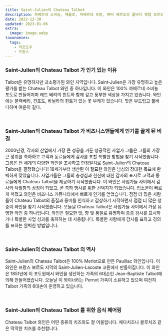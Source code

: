```yaml
---
title: Saint-Julien의 Chateau Talbot
description: 까베르네 소비뇽, 메를로, 까베르네 프랑, 쁘띠 베르도의 풀바디 복합 보르도 블렌드는 잘 익은 블랙베리와 카시스 향과 담배와 삼나무의 힌트가 어우러져 흥미진진하고 기억에 남을 와인 경험을 선사합니다.
date: 2022-12-30
updated: 2023-01-06
extra:
  image: image.webp
taxonomies:
  tags: 
    - 적포도주
    - 프랑스
---
```



### Saint-Julien의 Chateau Talbot 가 인기 있는 이유

Talbot은 유명하지만 과소평가된 와인 지역입니다. Saint-Julien은 가장 유명하고 높은 평가를 받는 Chateau Talbot 와인 중 하나입니다. 이 와인은 100% 까베르네 소비뇽 포도로 만들어지며 레드 베리의 힌트와 함께 깊고 풍부한 색상을 가지고 있습니다. 와인에는 블랙베리, 건포도, 바닐라의 힌트가 있는 꽃 부케가 있습니다. 맛은 부드럽고 풀바디하며 여운이 길다.

&nbsp;  

### Saint-Julien의 Chateau Talbot 가 비즈니스맨들에게 인기를 끌게 된 비결

2000년경, 각자의 산업에서 가장 큰 성공을 거둔 성공적인 사업가 그룹은 그들의 가장 큰 성취를 축하하고 고객과 동료들에게 감사를 표할 특별한 방법을 찾기 시작했습니다. 그룹은 전 세계의 다양한 와인을 조사하고 만장일치로 Saint-Julien의 Chateau Talbot을 결정했습니다! 18세기부터 생산된 이 절묘한 와인은 남성의 장대한 목표에 완벽하게 맞았습니다. 사업가들은 그들의 충성심과 헌신에 대한 감사의 표시로 고객과 동료들에게 Chateau Talbot을 제공하기 시작했습니다. 이 와인은 사업가들 사이에서 감사와 탁월함의 상징이 되었고, 곧 축하 행사를 위한 선택지가 되었습니다. 입소문이 빠르게 퍼졌고 와인은 비즈니스 커뮤니티에서 빠르게 인기를 얻었습니다. 점점 더 많은 사람들이 Chateau Talbot의 품질과 풍미를 인식하고 감상하기 시작하면서 점점 더 많은 청중이 와인을 찾기 시작했습니다. 오늘날 Chateau Talbot은 사업가들 사이에서 가장 유명한 와인 중 하나입니다. 와인은 절묘한 맛, 향 및 품질로 유명하며 종종 감사를 표시하거나 특별한 사업 성과를 축하하는 데 사용됩니다. 특별한 사람에게 감사를 표하고 경의를 표하는 완벽한 방법입니다.

&nbsp;  

### Saint-Julien의 Chateau Talbot 의 역사

Saint-Julien의 Chateau Talbot은 100% Merlot으로 만든 Pauillac 와인입니다. 이 와인은 프랑스 보르도 지역의 Saint-Julien-Lacoste 코뮌에서 만들어집니다. 이 와인은 1851년에 이 포도원에서 와인을 생산하는 가족의 6대손인 Jean-Baptiste Talbot에 의해 만들어졌습니다. 오늘날 이 와이너리는 Pernot 가족이 소유하고 있으며 여전히 Talbot 가족의 6대손이 운영하고 있습니다.

&nbsp;  

### Saint-Julien의 Chateau Talbot 를 위한 음식 페어링

Chateau Talbot 와인은 어떤 종류의 치즈와도 잘 어울립니다. 체다치즈나 블루치즈 같은 딱딱한 치즈를 추천합니다.

&nbsp;  
